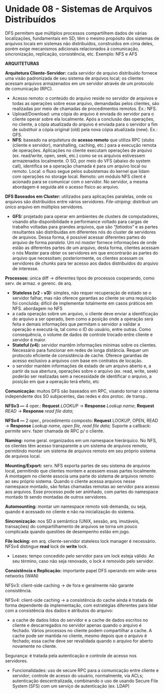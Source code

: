 # Unidade 08 - Sistemas de Arquivos Distribuídos

DFS permitem que múltiplos processos compartilhem dados de várias localizações, fundamentais em SD; têm o mesmo propósito dos sistemas de arquivos locais em sistemas não distribuídos, construídos em cima deles, porém exige mecanismos adicionais relacionados à comunicação, sincronização, replicação, consistência, etc. Exemplo: NFS e AFS

**ARQUITETURAS**

**Arquitetura Cliente-Servidor:** cada servidor de arquivo distribuído fornece uma visão padronizada de seu sistema de arquivos local; os clientes acessam arquivos armazenados em um servidor através de um protocolo de comunicação (RPC).

- Acesso remoto: o conteúdo do arquivo reside no servidor de arquivos e todas as operações sobre esse arquivo, demandadas pelos clientes, são realizadas por meio de chamadas de procedimentos remotos. Ex.: NFS.
- Upload/Download: uma cópia do arquivo é enviada do servidor para o cliente operar sobre ela localmente. Após a conclusão das operações, no cliente, a cópia atualizada do arquivo é enviada para o servidor a fim de substituir a cópia original (old) pela nova cópia atualizada
  (new). Ex.: GFS.
- **NFS**: baseado na arquitetura de **acesso remoto** que utiliza RPC (stubs (cliente e servidor), marshalling, caching, etc.) para a execução remota de operações. Aplicações no cliente executam operações de arquivo (ex. read/write, open, seek, etc.) como se os arquivos estivessem armazenados localmente. O SO, por meio do VFS (abaixo do system call), identifica se a operação chamada é para um arquivo local ou remoto. Local: o fluxo segue pelos subsistemas do kernel que lidam com operações no storage local. Remoto: um módulo NFS client é acionado para se comunicar com o servidor. No servidor, a mesma abordagem é seguida até o acesso físico ao arquivo.

**DFS Baseados em Cluster:** utilizados para aplicações paralelas, onde os arquivos são distribuídos entre vários servidores. _File-striping:_ distribuir um único arquivo em múltiplos servidores.

- **GFS:** projetado para operar em ambientes de clusters de computadores, visando alta-disponibilidade e performance voltado para cargas de trabalho voltadas para grandes arquivos, que são “_fatiados_” e as partes resultantes são distribuídas em diferentes nós do cluster de servidores de arquivos. Dessa forma, é possível acessar diferentes partes do arquivo de forma _paralela_. Um _nó master_ fornece informações de onde estão as diferentes partes de um arquivo, desta forma, clientes acessam o nós Master para obter os servidores em que encontrarão as partes do arquivo que necessitam; posteriormente, os clientes acessam os servidores de _chunks_ para ter acesso aos dados distribuídos do arquivo de interesse.

**Processos:** única diff → diferentes tipos de processos cooperando, como serv. de armaz. e gerenc. de arq.

- **Stateless (v2 - v3):** simples, não requer recuperação de estado se o servidor falhar, mas não oferece garantias ao cliente se uma requisição foi concluída; difícil de implementar totalmente em casos práticos em NFS. abordagem no NFS
- a cada operação sobre um arquivo, o cliente deve enviar a identificação do arquivo a ser operado, bem como a posição onde a operação será feita e demais informações que permitam o servidor a validar a operação e executá-la, tal como o ID do usuário, entre outras. Como consequência, o volume de dados de controle trocado entre cliente e servidor é maior.
- **Stateful (v4):** servidor mantêm informações mínimas sobre os clientes. Necessário para funcionar em redes de longa distância. Requer um protocolo eficiente de consistência de cache. Oferece garantias de acesso exclusivo a arquivos com base em contratos de locação.
- o servidor mantém informações de estado de um arquivo aberto e, a partir da sua abertura, operações sobre o arquivo (ex. read, write, seek) poderão ser realizadas sem a necessidade de identificar o arquivo, a posição em que a operação terá efeito, etc

**Comunicação:** muitos DFS são baseados em RPC, visando tornar o sistema independente dos SO subjacentes, das redes e dos protoc. de transp..

**NFSv3 —** 4 oper.: **Request** _LOOKUP_ → **Response** _Lookup name_; **Request** _READ_ → **Response** _read file data_;

**NFSv4 —** 2 oper., procedimento composto: **Request** LOOKUP, OPEN, READ → **Response** _Lookup name, open file, read file data;_ Suporte a callback: permite serv. fazer chamada de RPC p/ o cliente.

**Naming:** nome geral. organizados em um namespace hierárquico. No NFS, os clientes têm acesso transparente a um sistema de arquivos remoto, permitindo montar um sistema de arquivos remoto em seu próprio sistema de arquivos local.

**Mounting/Export:** serv. NFS exporta partes de seu sistema de arquivos local, permitindo que clientes montem e acessem essas partes localmente. A montagem no cliente associa uma parte do sistema de arquivos remoto ao seu próprio sistema. Quando o cliente acessa arquivos nesse namespace montado, são feitas chamadas remotas ao servidor para acesso aos arquivos. Esse processo pode ser aninhado, com partes do namespace montado tb sendo montadas de outros servidores.

**Automounting:** montar um namespace remoto sob demanda, ou seja, quando é acessado no cliente e não na inicialização do sistema.

**Sincronização:** nos SD a semântica (UNIX, sessão, arq. imutáveis, transações) do compartilhamento de arquivos se torna um pouco complicada quando questões de desempenho estão em jogo.

**File locking:** em arq. cliente-servidor stateless lock manager é necessário. NFSv4 distingue **read** lock de **write** lock.

- Leases: tempo concedido pelo servidor para um lock esteja válido. Ao seu término, caso não seja renovado, o lock é removido pelo servidor.

**Consistência e Replicação:** importante papel DFS operando em wide-area networks (WAN)

NFSv3: client-side caching → de fora e geralmente não garante consistência.

NFSv4: client-side caching → a consistência do cache ainda é tratada de forma dependente da implementação, com estratégias diferentes para lidar com a consistência dos dados e atributos do arquivo:

- a cache de dados lidos do servidor e a cache de dados escritos no cliente e descarregados no servidor apenas quando o arquivo é fechado. Vários processos no cliente podem compartilhar a cache. A cache pode ser mantida no cliente, mesmo depois que o arquivo é fechado; essa cache deve ser revalidada quando o arquivo for aberto novamente no cliente.

Segurança: é tratada pela autenticação e controle de acesso nos servidores.

- Funcionalidades: uso de secure RPC para a comunicação entre cliente e servidor; controle de acesso do usuário, normalmente, via ACLs; autenticação descentralizada, combinando o uso de usando Secure File System (SFS) com um serviço de autenticação (ex. LDAP)
